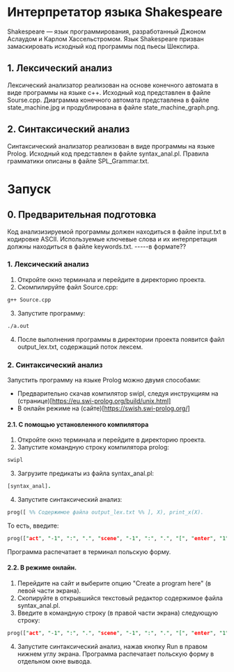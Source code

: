# Интерпретатор языка Shakespeare
Shakespeare — язык программирования, разработанный Джоном Аслаудом и Карлом Хассельстромом. Язык Shakespeare призван замаскировать исходный код программы под пьесы Шекспира.

## 1. Лексический анализ
Лексический анализатор реализован на основе конечного автомата в виде программы на языке с++.
Исходный код представлен в файле Sourse.cpp.
Диаграмма конечного автомата представлена в файле state_machine.jpg и продублирована в файле state_machine_graph.png.

## 2. Синтаксический анализ
Синтаксический анализатор реализован в виде программы на языке Prolog.
Исходный код представлен в файле syntax_anal.pl.
Правила грамматики описаны в файле SPL_Grammar.txt.

# Запуск

## 0. Предварительная подготовка

Код анализизируемой программы должен находиться в файле input.txt в кодировке ASCII.
Используемые ключевые слова и их интерпретация должны находиться в файле keywords.txt.
-----в формате??

### 1. Лексический анализ

1. Откройте окно терминала и перейдите в директорию проекта.
2. Скомпилируйте файл Source.cpp:
```bash
g++ Source.cpp
```
3. Запустите программу:
```bash
./a.out
```
4. После выполнения программы в директории проекта появится файл output_lex.txt, содержащий поток лексем.

### 2. Синтаксический анализ

Запустить программу на языке Prolog можно двумя способами:
- Предварительно скачав компилятор swipl, следуя инструкциям на (странице)[https://eu.swi-prolog.org/build/unix.html]
- В онлайн режиме на (сайте)[https://swish.swi-prolog.org/]

#### 2.1. С помощью установленного компилятора

1. Откройте окно терминала и перейдите в директорию проекта.
2. Запустите командную строку компилятора prolog:
```bash
swipl
```
3. Загрузите предикаты из файла syntax_anal.pl:
```Prolog
[syntax_anal].
```
4. Запустите синтаксический анализ:
```Prolog
prog([ %% Содержимое файла output_lex.txt %% ], X), print_x(X).
```
То есть, введите:
```Prolog
prog(["act", "-1", ":", ".", "scene", "-1", ":", ".", "[", "enter", "1", ",", "2", "]", "1", ":", "i", "+noun", ".", "you", "adj", "=noun", ".", "2", ":", "i", "+noun", ".", "scene", "-2", ":", ".", "1", ":", "you", "adj", "adj", "adj", "adj", "=noun", ".", "i", "better", "than", "you", "?", "2", ":", "if", "so", ",", "let's", "proceed", "to", "scene", "-3", ".", "scene", "-4", ":", ".", "2", ":", "speak", "your", "mind", ".", "you", "as", "adj", "as", "sum", "you", "and", "=noun", ".", "1", ":", "let's", "proceed", "to", "scene", "-2", ".", "scene", "-3", ":", ".", "1", ":", "i", "adj", "+noun", ".", "2", ":", "i", "+noun", ".", "[", "exeunt", "]"], X), print_x(X).
```
Программа распечатает в терминал польскую форму.

#### 2.2. В режиме онлайн.
1. Перейдите на сайт и выберите опцию "Create a program here" (в левой части экрана).
2. Скопируйте в открывшийся текстовый редактор содержимое файла syntax_anal.pl.
3. Введите в командную строку (в правой части экрана) следующую строку:
```Prolog
prog(["act", "-1", ":", ".", "scene", "-1", ":", ".", "[", "enter", "1", ",", "2", "]", "1", ":", "i", "+noun", ".", "you", "adj", "=noun", ".", "2", ":", "i", "+noun", ".", "scene", "-2", ":", ".", "1", ":", "you", "adj", "adj", "adj", "adj", "=noun", ".", "i", "better", "than", "you", "?", "2", ":", "if", "so", ",", "let's", "proceed", "to", "scene", "-3", ".", "scene", "-4", ":", ".", "2", ":", "speak", "your", "mind", ".", "you", "as", "adj", "as", "sum", "you", "and", "=noun", ".", "1", ":", "let's", "proceed", "to", "scene", "-2", ".", "scene", "-3", ":", ".", "1", ":", "i", "adj", "+noun", ".", "2", ":", "i", "+noun", ".", "[", "exeunt", "]"], X), print_x(X).
```
4. Запустите синтаксический анализ, нажав кнопку Run в правом нижнем углу экрана.
Программа распечатает польскую форму в отдельном окне вывода.

